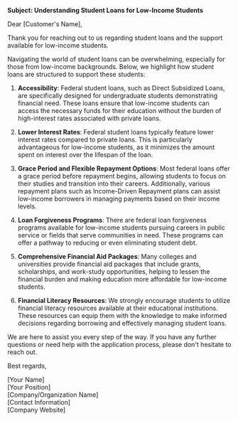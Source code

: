 **Subject: Understanding Student Loans for Low-Income Students**

Dear [Customer's Name],

Thank you for reaching out to us regarding student loans and the support available for low-income students.

Navigating the world of student loans can be overwhelming, especially for those from low-income backgrounds. Below, we highlight how student loans are structured to support these students:

1. **Accessibility**: Federal student loans, such as Direct Subsidized Loans, are specifically designed for undergraduate students demonstrating financial need. These loans ensure that low-income students can access the necessary funds for their education without the burden of high-interest rates associated with private loans.

2. **Lower Interest Rates**: Federal student loans typically feature lower interest rates compared to private loans. This is particularly advantageous for low-income students, as it minimizes the amount spent on interest over the lifespan of the loan.

3. **Grace Period and Flexible Repayment Options**: Most federal loans offer a grace period before repayment begins, allowing students to focus on their studies and transition into their careers. Additionally, various repayment plans such as Income-Driven Repayment plans can assist low-income borrowers in managing payments based on their income levels.

4. **Loan Forgiveness Programs**: There are federal loan forgiveness programs available for low-income students pursuing careers in public service or fields that serve communities in need. These programs can offer a pathway to reducing or even eliminating student debt.

5. **Comprehensive Financial Aid Packages**: Many colleges and universities provide financial aid packages that include grants, scholarships, and work-study opportunities, helping to lessen the financial burden and making education more affordable for low-income students.

6. **Financial Literacy Resources**: We strongly encourage students to utilize financial literacy resources available at their educational institutions. These resources can equip them with the knowledge to make informed decisions regarding borrowing and effectively managing student loans.

We are here to assist you every step of the way. If you have any further questions or need help with the application process, please don't hesitate to reach out.

Best regards,

[Your Name]  
[Your Position]  
[Company/Organization Name]  
[Contact Information]  
[Company Website]  
